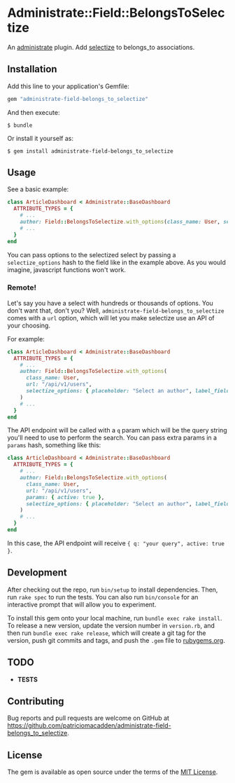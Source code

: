 # Administrate::Field::BelongsToSelectize

An [administrate](https://github.com/thoughtbot/administrate) plugin. Add
[selectize](https://selectize.github.io/selectize.js/) to belongs_to
associations.

## Installation

Add this line to your application's Gemfile:

```ruby
gem "administrate-field-belongs_to_selectize"
```

And then execute:

    $ bundle

Or install it yourself as:

    $ gem install administrate-field-belongs_to_selectize

## Usage

See a basic example:

```ruby
class ArticleDashboard < Administrate::BaseDashboard
  ATTRIBUTE_TYPES = {
    # ...
    author: Field::BelongsToSelectize.with_options(class_name: User, selectize_options: { placeholder: "Select an author" })
    # ...
  }
end
```

You can pass options to the selectized select by passing a `selectize_options`
hash to the field like in the example above. As you would imagine, javascript
functions won't work.

### Remote!

Let's say you have a select with hundreds or thousands of options. You don't
want that, don't you? Well, `administrate-field-belongs_to_selectize` comes
with a `url` option, which will let you make selectize use an API of your
choosing.

For example:

```ruby
class ArticleDashboard < Administrate::BaseDashboard
  ATTRIBUTE_TYPES = {
    # ...
    author: Field::BelongsToSelectize.with_options(
      class_name: User,
      url: "/api/v1/users",
      selectize_options: { placeholder: "Select an author", label_field: "name", value_field: "id", search_field: "name" }
    )
    # ...
  }
end
```

The API endpoint will be called with a `q` param which will be the query string
you'll need to use to perform the search. You can pass extra params in a `params`
hash, something like this:

```ruby
class ArticleDashboard < Administrate::BaseDashboard
  ATTRIBUTE_TYPES = {
    # ...
    author: Field::BelongsToSelectize.with_options(
      class_name: User,
      url: "/api/v1/users",
      params: { active: true },
      selectize_options: { placeholder: "Select an author", label_field: "name", value_field: "id", search_field: "name" }
    )
    # ...
  }
end
```

In this case, the API endpoint will receive `{ q: "your query", active: true }`.

## Development

After checking out the repo, run `bin/setup` to install dependencies. Then, run
`rake spec` to run the tests. You can also run `bin/console` for an interactive
prompt that will allow you to experiment.

To install this gem onto your local machine, run `bundle exec rake install`. To
release a new version, update the version number in `version.rb`, and then run
`bundle exec rake release`, which will create a git tag for the version, push
git commits and tags, and push the `.gem` file to [rubygems.org](https://rubygems.org).

## TODO

* **TESTS**

## Contributing

Bug reports and pull requests are welcome on GitHub at https://github.com/patriciomacadden/administrate-field-belongs_to_selectize.

## License

The gem is available as open source under the terms of the [MIT License](http://opensource.org/licenses/MIT).

